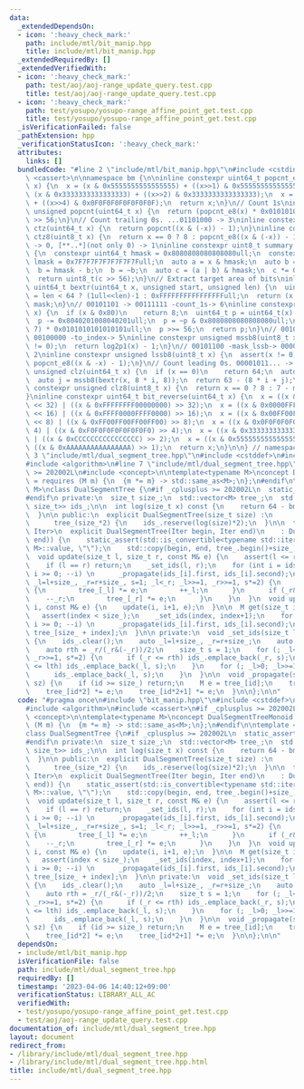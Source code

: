 ```yaml
---
data:
  _extendedDependsOn:
  - icon: ':heavy_check_mark:'
    path: include/mtl/bit_manip.hpp
    title: include/mtl/bit_manip.hpp
  _extendedRequiredBy: []
  _extendedVerifiedWith:
  - icon: ':heavy_check_mark:'
    path: test/aoj/aoj-range_update_query.test.cpp
    title: test/aoj/aoj-range_update_query.test.cpp
  - icon: ':heavy_check_mark:'
    path: test/yosupo/yosupo-range_affine_point_get.test.cpp
    title: test/yosupo/yosupo-range_affine_point_get.test.cpp
  _isVerificationFailed: false
  _pathExtension: hpp
  _verificationStatusIcon: ':heavy_check_mark:'
  attributes:
    links: []
  bundledCode: "#line 2 \"include/mtl/bit_manip.hpp\"\n#include <cstdint>\n#include\
    \ <cassert>\n\nnamespace bm {\n\ninline constexpr uint64_t popcnt_e8(uint64_t\
    \ x) {\n  x = (x & 0x5555555555555555) + ((x>>1) & 0x5555555555555555);\n  x =\
    \ (x & 0x3333333333333333) + ((x>>2) & 0x3333333333333333);\n  x = (x & 0x0F0F0F0F0F0F0F0F)\
    \ + ((x>>4) & 0x0F0F0F0F0F0F0F0F);\n  return x;\n}\n// Count 1s\ninline constexpr\
    \ unsigned popcnt(uint64_t x) {\n  return (popcnt_e8(x) * 0x0101010101010101)\
    \ >> 56;\n}\n// Count trailing 0s. ...01101000 -> 3\ninline constexpr unsigned\
    \ ctz(uint64_t x) {\n  return popcnt((x & (-x)) - 1);\n}\ninline constexpr unsigned\
    \ ctz8(uint8_t x) {\n  return x == 0 ? 8 : popcnt_e8((x & (-x)) - 1);\n}\n// [00..0](8bit)\
    \ -> 0, [**..*](not only 0) -> 1\ninline constexpr uint8_t summary(uint64_t x)\
    \ {\n  constexpr uint64_t hmask = 0x8080808080808080ull;\n  constexpr uint64_t\
    \ lmask = 0x7F7F7F7F7F7F7F7Full;\n  auto a = x & hmask;\n  auto b = x & lmask;\n\
    \  b = hmask - b;\n  b = ~b;\n  auto c = (a | b) & hmask;\n  c *= 0x0002040810204081ull;\n\
    \  return uint8_t(c >> 56);\n}\n// Extract target area of bits\ninline constexpr\
    \ uint64_t bextr(uint64_t x, unsigned start, unsigned len) {\n  uint64_t mask\
    \ = len < 64 ? (1ull<<len)-1 : 0xFFFFFFFFFFFFFFFFull;\n  return (x >> start) &\
    \ mask;\n}\n// 00101101 -> 00111111 -count_1s-> 6\ninline constexpr unsigned log2p1(uint8_t\
    \ x) {\n  if (x & 0x80)\n    return 8;\n  uint64_t p = uint64_t(x) * 0x0101010101010101ull;\n\
    \  p -= 0x8040201008040201ull;\n  p = ~p & 0x8080808080808080ull;\n  p = (p >>\
    \ 7) * 0x0101010101010101ull;\n  p >>= 56;\n  return p;\n}\n// 00101100 -mask_mssb->\
    \ 00100000 -to_index-> 5\ninline constexpr unsigned mssb8(uint8_t x) {\n  assert(x\
    \ != 0);\n  return log2p1(x) - 1;\n}\n// 00101100 -mask_lssb-> 00000100 -to_index->\
    \ 2\ninline constexpr unsigned lssb8(uint8_t x) {\n  assert(x != 0);\n  return\
    \ popcnt_e8((x & -x) - 1);\n}\n// Count leading 0s. 00001011... -> 4\ninline constexpr\
    \ unsigned clz(uint64_t x) {\n  if (x == 0)\n    return 64;\n  auto i = mssb8(summary(x));\n\
    \  auto j = mssb8(bextr(x, 8 * i, 8));\n  return 63 - (8 * i + j);\n}\ninline\
    \ constexpr unsigned clz8(uint8_t x) {\n  return x == 0 ? 8 : 7 - mssb8(x);\n\
    }\ninline constexpr uint64_t bit_reverse(uint64_t x) {\n  x = ((x & 0x00000000FFFFFFFF)\
    \ << 32) | ((x & 0xFFFFFFFF00000000) >> 32);\n  x = ((x & 0x0000FFFF0000FFFF)\
    \ << 16) | ((x & 0xFFFF0000FFFF0000) >> 16);\n  x = ((x & 0x00FF00FF00FF00FF)\
    \ << 8) | ((x & 0xFF00FF00FF00FF00) >> 8);\n  x = ((x & 0x0F0F0F0F0F0F0F0F) <<\
    \ 4) | ((x & 0xF0F0F0F0F0F0F0F0) >> 4);\n  x = ((x & 0x3333333333333333) << 2)\
    \ | ((x & 0xCCCCCCCCCCCCCCCC) >> 2);\n  x = ((x & 0x5555555555555555) << 1) |\
    \ ((x & 0xAAAAAAAAAAAAAAAA) >> 1);\n  return x;\n}\n\n} // namespace bm\n#line\
    \ 3 \"include/mtl/dual_segment_tree.hpp\"\n#include <cstddef>\n#include <vector>\n\
    #include <algorithm>\n#line 7 \"include/mtl/dual_segment_tree.hpp\"\n#if _cplusplus\
    \ >= 202002L\n#include <concept>\n\ntemplate<typename M>\nconcept DualSegmentTreeMonoid\
    \ = requires (M m) {\n  {m *= m} -> std::same_as<M>;\n};\n#endif\n\ntemplate <typename\
    \ M>\nclass DualSegmentTree {\n#if _cplusplus >= 202002L\n  static_assert(DualSegmentTreeMonoid<M>);\n\
    #endif\n private:\n  size_t size_;\n  std::vector<M> tree_;\n  std::vector<std::pair<size_t,\
    \ size_t>> ids_;\n\n  int log(size_t x) const {\n    return 64 - bm::clz(x-1);\n\
    \  }\n\n public:\n  explicit DualSegmentTree(size_t size) :\n      size_(1ull<<log(size)),\n\
    \      tree_(size_*2) {\n    ids_.reserve(log(size)*2);\n  }\n\n  template <typename\
    \ Iter>\n  explicit DualSegmentTree(Iter begin, Iter end)\n    : DualSegmentTree(std::distance(begin,\
    \ end)) {\n    static_assert(std::is_convertible<typename std::iterator_traits<Iter>::value_type,\
    \ M>::value, \"\");\n    std::copy(begin, end, tree_.begin()+size_);\n  }\n\n\
    \  void update(size_t l, size_t r, const M& e) {\n    assert(l <= r and r <= size_);\n\
    \    if (l == r) return;\n    _set_ids(l, r);\n    for (int i = ids_.size()-1;\
    \ i >= 0; --i) \n      _propagate(ids_[i].first, ids_[i].second);\n\n    for (size_t\
    \ _l=l+size_, _r=r+size_, s=1; _l<_r; _l>>=1, _r>>=1, s*=2) {\n      if (_l&1)\
    \ {\n        tree_[_l] *= e;\n        ++_l;\n      }\n      if (_r&1) {\n    \
    \    --_r;\n        tree_[_r] *= e;\n      }\n    }\n  }\n  void update(size_t\
    \ i, const M& e) {\n    update(i, i+1, e);\n  }\n\n  M get(size_t index) {\n \
    \   assert(index < size_);\n    _set_ids(index, index+1);\n    for (int i = ids_.size()-1;\
    \ i >= 0; --i) \n      _propagate(ids_[i].first, ids_[i].second);\n    return\
    \ tree_[size_ + index];\n  }\n\n private:\n  void _set_ids(size_t l, size_t r)\
    \ {\n    ids_.clear();\n    auto _l=l+size_, _r=r+size_;\n    auto lth = _l/(_l&(-_l))/2;\n\
    \    auto rth = _r/(_r&(-_r))/2;\n    size_t s = 1;\n    for (; _l<_r; _l>>=1,\
    \ _r>>=1, s*=2) {\n      if (_r <= rth) ids_.emplace_back(_r, s);\n      if (_l\
    \ <= lth) ids_.emplace_back(_l, s);\n    }\n    for (; _l>0; _l>>=1, s*=2) {\n\
    \      ids_.emplace_back(_l, s);\n    }\n  }\n\n  void _propagate(size_t id, size_t\
    \ sz) {\n    if (id >= size_) return;\n    M e = tree_[id];\n    tree_[id] = M();\n\
    \    tree_[id*2] *= e;\n    tree_[id*2+1] *= e;\n  }\n\n};\n\n"
  code: "#pragma once\n#include \"bit_manip.hpp\"\n#include <cstddef>\n#include <vector>\n\
    #include <algorithm>\n#include <cassert>\n#if _cplusplus >= 202002L\n#include\
    \ <concept>\n\ntemplate<typename M>\nconcept DualSegmentTreeMonoid = requires\
    \ (M m) {\n  {m *= m} -> std::same_as<M>;\n};\n#endif\n\ntemplate <typename M>\n\
    class DualSegmentTree {\n#if _cplusplus >= 202002L\n  static_assert(DualSegmentTreeMonoid<M>);\n\
    #endif\n private:\n  size_t size_;\n  std::vector<M> tree_;\n  std::vector<std::pair<size_t,\
    \ size_t>> ids_;\n\n  int log(size_t x) const {\n    return 64 - bm::clz(x-1);\n\
    \  }\n\n public:\n  explicit DualSegmentTree(size_t size) :\n      size_(1ull<<log(size)),\n\
    \      tree_(size_*2) {\n    ids_.reserve(log(size)*2);\n  }\n\n  template <typename\
    \ Iter>\n  explicit DualSegmentTree(Iter begin, Iter end)\n    : DualSegmentTree(std::distance(begin,\
    \ end)) {\n    static_assert(std::is_convertible<typename std::iterator_traits<Iter>::value_type,\
    \ M>::value, \"\");\n    std::copy(begin, end, tree_.begin()+size_);\n  }\n\n\
    \  void update(size_t l, size_t r, const M& e) {\n    assert(l <= r and r <= size_);\n\
    \    if (l == r) return;\n    _set_ids(l, r);\n    for (int i = ids_.size()-1;\
    \ i >= 0; --i) \n      _propagate(ids_[i].first, ids_[i].second);\n\n    for (size_t\
    \ _l=l+size_, _r=r+size_, s=1; _l<_r; _l>>=1, _r>>=1, s*=2) {\n      if (_l&1)\
    \ {\n        tree_[_l] *= e;\n        ++_l;\n      }\n      if (_r&1) {\n    \
    \    --_r;\n        tree_[_r] *= e;\n      }\n    }\n  }\n  void update(size_t\
    \ i, const M& e) {\n    update(i, i+1, e);\n  }\n\n  M get(size_t index) {\n \
    \   assert(index < size_);\n    _set_ids(index, index+1);\n    for (int i = ids_.size()-1;\
    \ i >= 0; --i) \n      _propagate(ids_[i].first, ids_[i].second);\n    return\
    \ tree_[size_ + index];\n  }\n\n private:\n  void _set_ids(size_t l, size_t r)\
    \ {\n    ids_.clear();\n    auto _l=l+size_, _r=r+size_;\n    auto lth = _l/(_l&(-_l))/2;\n\
    \    auto rth = _r/(_r&(-_r))/2;\n    size_t s = 1;\n    for (; _l<_r; _l>>=1,\
    \ _r>>=1, s*=2) {\n      if (_r <= rth) ids_.emplace_back(_r, s);\n      if (_l\
    \ <= lth) ids_.emplace_back(_l, s);\n    }\n    for (; _l>0; _l>>=1, s*=2) {\n\
    \      ids_.emplace_back(_l, s);\n    }\n  }\n\n  void _propagate(size_t id, size_t\
    \ sz) {\n    if (id >= size_) return;\n    M e = tree_[id];\n    tree_[id] = M();\n\
    \    tree_[id*2] *= e;\n    tree_[id*2+1] *= e;\n  }\n\n};\n\n"
  dependsOn:
  - include/mtl/bit_manip.hpp
  isVerificationFile: false
  path: include/mtl/dual_segment_tree.hpp
  requiredBy: []
  timestamp: '2023-04-06 14:40:12+09:00'
  verificationStatus: LIBRARY_ALL_AC
  verifiedWith:
  - test/yosupo/yosupo-range_affine_point_get.test.cpp
  - test/aoj/aoj-range_update_query.test.cpp
documentation_of: include/mtl/dual_segment_tree.hpp
layout: document
redirect_from:
- /library/include/mtl/dual_segment_tree.hpp
- /library/include/mtl/dual_segment_tree.hpp.html
title: include/mtl/dual_segment_tree.hpp
---
```

